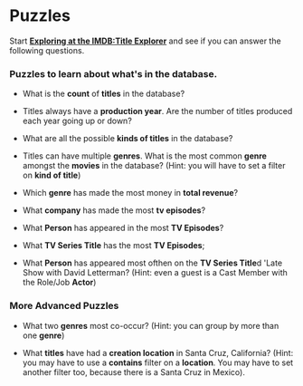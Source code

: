 # Puzzles

Start **[Exploring at the IMDB:Title Explorer](/explore/imdb/title)** and see if you can answer the following questions.

### Puzzles to learn about what's in the database.

* What is the **count** of **titles** in the database?

* Titles always have a **production year**. Are the number of titles produced each year going up or down?

* What are all the possible **kinds of titles** in the database?

* Titles can have multiple **genres**. What is the most common **genre** amongst the **movies** in the database? (Hint: you will have to set a filter on **kind of title**)

* Which **genre** has made the most money in **total revenue**?

* What **company** has made the most **tv episodes**?

* What **Person** has appeared in the most **TV Episodes**?

* What **TV Series Title** has the most **TV Episodes**;

* What **Person** has appeared most ofthen on the **TV Series Title**d 'Late Show with David Letterman? (Hint: even a guest is a Cast Member with the Role/Job **Actor**)


### More Advanced Puzzles

* What two **genres** most co-occur? (Hint: you can group by more than one **genre**)

* What **titles** have had a **creation location** in Santa Cruz, California? (Hint: you may have to use a **contains** filter on a **location**.  You may have to set another filter too, because there is a Santa Cruz in Mexico).
